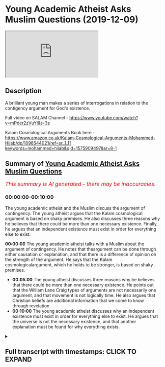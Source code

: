 # Young Academic Atheist Asks Muslim Questions (2019-12-09)

<iframe loading='lazy' allow='autoplay' src='https://www.youtube.com/embed/dFg443_BlQ8'></iframe>

## Description

A brilliant young man makes a series of interrogations in relation to the contigency argument for God's existence.

Full video on SALAM Channel - <https://www.youtube.com/watch?v=mPder2zVuYI&t=3s>

Kalam Cosmological Arguments Book here - <https://www.amazon.co.uk/Kalam-Cosmological-Arguments-Mohammed-Hijab/dp/1098544021/ref=sr_1_1?keywords=mohammed+hijab&qid=1575909497&sr=8-1>

## Summary of [Young Academic Atheist Asks Muslim Questions](https://www.youtube.com/watch?v=dFg443_BlQ8)

*<span style="color:red; font-size:125%">This summary is AI generated - there may be inaccuracies</span>. [](/)*

### <a onclick="modifyYTiframeseektime('0')">00:00:00-00:10:00</a>

The young academic atheist and the Muslim discuss the argument of contingency. The young atheist argues that the Kalam cosmological argument is based on shaky premises. He also discusses three reasons why he believes that there could be more than one necessary existence. Finally, he argues that an independent existence must exist in order for everything else to exist.

**<a onclick="modifyYTiframeseektime('0')">00:00:00</a>** The young academic atheist talks with a Muslim about the argument of contingency. He notes that theargument can be done through either causation or explanation, and that there is a difference of opinion on the strength of the argument. He says that the Kalam cosmologicalargument, which he holds to be stronger, is based on shaky premises.

* **<a onclick="modifyYTiframeseektime('300')">00:05:00</a>** The young atheist discusses three reasons why he believes that there could be more than one necessary existence. He points out that the William Lane Craig types of arguments are not necessarily one argument, and that movement is not logically time. He also argues that Christian beliefs are additional information that we come to know through revelation.
* **<a onclick="modifyYTiframeseektime('600')">00:10:00</a>** The young academic atheist discusses why an independent existence must exist in order for everything else to exist. He argues that the universe is not the necessary existence, and that another explanation must be found for why everything exists.

<details><summary><h2>Full transcript with timestamps: CLICK TO EXPAND</h2></summary>

<a onclick="modifyYTiframeseektime('8')">0:00:08</a> salamualikum' when I met you I better  
<a onclick="modifyYTiframeseektime('9')">0:00:09</a> care to pose this isn't dear friends  
<a onclick="modifyYTiframeseektime('11')">0:00:11</a> online EFT we have Jacob handsome man  
<a onclick="modifyYTiframeseektime('14')">0:00:14</a> charismatic his defense is impregnable  
<a onclick="modifyYTiframeseektime('18')">0:00:18</a> on my right we have a boy jockey so we  
<a onclick="modifyYTiframeseektime('24')">0:00:24</a> have my mini jab and Paulo Jacob Jacob  
<a onclick="modifyYTiframeseektime('26')">0:00:26</a> are smoking some couple of weeks ago  
<a onclick="modifyYTiframeseektime('27')">0:00:27</a> about contingency and he just wants to  
<a onclick="modifyYTiframeseektime('29')">0:00:29</a> ask me some questions I'm gonna be back  
<a onclick="modifyYTiframeseektime('36')">0:00:36</a> I'll give it to him I'll give it to him  
<a onclick="modifyYTiframeseektime('43')">0:00:43</a> so can you introduce yourself tell me  
<a onclick="modifyYTiframeseektime('46')">0:00:46</a> what who you are what you support what  
<a onclick="modifyYTiframeseektime('48')">0:00:48</a> your background is and why you wanted to  
<a onclick="modifyYTiframeseektime('50')">0:00:50</a> talk to me I've been wanting to meet a  
<a onclick="modifyYTiframeseektime('62')">0:01:02</a> little bit of a fan boy and I disagree  
<a onclick="modifyYTiframeseektime('65')">0:01:05</a> with pretty much everything he says but  
<a onclick="modifyYTiframeseektime('66')">0:01:06</a> in terms of a sort of intellectually  
<a onclick="modifyYTiframeseektime('68')">0:01:08</a> debating type fella he's a bit of a bit  
<a onclick="modifyYTiframeseektime('72')">0:01:12</a> of a hero of mine especially after  
<a onclick="modifyYTiframeseektime('73')">0:01:13</a> watching to be honest I don't fit cosmic  
<a onclick="modifyYTiframeseektime('75')">0:01:15</a> skeptic corazon in that the paper  
<a onclick="modifyYTiframeseektime('77')">0:01:17</a> reviews to be honest with general  
<a onclick="modifyYTiframeseektime('82')">0:01:22</a> non-believer libertarian nationalist  
<a onclick="modifyYTiframeseektime('85')">0:01:25</a> type as well but against against anyone  
<a onclick="modifyYTiframeseektime('92')">0:01:32</a> who's to support violence well i think i  
<a onclick="modifyYTiframeseektime('94')">0:01:34</a> find that i reconcile I love Tommy very  
<a onclick="modifyYTiframeseektime('97')">0:01:37</a> easily although he's a violent person  
<a onclick="modifyYTiframeseektime('98')">0:01:38</a> nothing yet he made some mistakes in his  
<a onclick="modifyYTiframeseektime('100')">0:01:40</a> past but I think he's a very good man I  
<a onclick="modifyYTiframeseektime('101')">0:01:41</a> think he's fighting for England as I do  
<a onclick="modifyYTiframeseektime('104')">0:01:44</a> for a lot of someone who's described me  
<a onclick="modifyYTiframeseektime('109')">0:01:49</a> as a hero and Tim Robinson is a urinal  
<a onclick="modifyYTiframeseektime('111')">0:01:51</a> is a very possible in very different  
<a onclick="modifyYTiframeseektime('114')">0:01:54</a> whoa all right so you said you read my  
<a onclick="modifyYTiframeseektime('117')">0:01:57</a> book  
<a onclick="modifyYTiframeseektime('117')">0:01:57</a> I wanna come inside so what kind of  
<a onclick="modifyYTiframeseektime('120')">0:02:00</a> we'll talk about Kalam cosmological  
<a onclick="modifyYTiframeseektime('122')">0:02:02</a> arguments well I'll make the kind of  
<a onclick="modifyYTiframeseektime('124')">0:02:04</a> what's referred to as the argument of  
<a onclick="modifyYTiframeseektime('126')">0:02:06</a> contingency yeah - yeah  
<a onclick="modifyYTiframeseektime('128')">0:02:08</a> what Leibniz is who kind of he's my main  
<a onclick="modifyYTiframeseektime('131')">0:02:11</a> proponent now yeah well Aristotle had  
<a onclick="modifyYTiframeseektime('134')">0:02:14</a> his own version right the Greeks had  
<a onclick="modifyYTiframeseektime('136')">0:02:16</a> their own version yet the Arabs and then  
<a onclick="modifyYTiframeseektime('138')">0:02:18</a> the Enlightenment all right so what were  
<a onclick="modifyYTiframeseektime('141')">0:02:21</a> your thoughts on the argument can you  
<a onclick="modifyYTiframeseektime('143')">0:02:23</a> summarize what you understand from okay  
<a onclick="modifyYTiframeseektime('145')">0:02:25</a> so as I understand it thank you it's  
<a onclick="modifyYTiframeseektime('147')">0:02:27</a> sort of it's basically Aquinas its Third  
<a onclick="modifyYTiframeseektime('149')">0:02:29</a> Way isn't it he's I think it's his third  
<a onclick="modifyYTiframeseektime('151')">0:02:31</a> way he says he he says I think yeah and  
<a onclick="modifyYTiframeseektime('153')">0:02:33</a> I'm glad that sort of adapted it from  
<a onclick="modifyYTiframeseektime('154')">0:02:34</a> him he says there are contingent things  
<a onclick="modifyYTiframeseektime('156')">0:02:36</a> or possible existences in this world and  
<a onclick="modifyYTiframeseektime('159')">0:02:39</a> obviously everything needs to have some  
<a onclick="modifyYTiframeseektime('162')">0:02:42</a> sort of cause otherwise it wouldn't be  
<a onclick="modifyYTiframeseektime('163')">0:02:43</a> contingent and this must be basically a  
<a onclick="modifyYTiframeseektime('166')">0:02:46</a> chain of causality terminating in a  
<a onclick="modifyYTiframeseektime('168')">0:02:48</a> necessary being and we the Christian or  
<a onclick="modifyYTiframeseektime('170')">0:02:50</a> the Muslim cause that being God correct  
<a onclick="modifyYTiframeseektime('173')">0:02:53</a> me nervous yes you're right some extent  
<a onclick="modifyYTiframeseektime('176')">0:02:56</a> there are two ways there's two ways of  
<a onclick="modifyYTiframeseektime('177')">0:02:57</a> doing contingency right one of them is  
<a onclick="modifyYTiframeseektime('181')">0:03:01</a> through causality and the other one is  
<a onclick="modifyYTiframeseektime('182')">0:03:02</a> through explanation that's traditionally  
<a onclick="modifyYTiframeseektime('185')">0:03:05</a> so in other words there the contingency  
<a onclick="modifyYTiframeseektime('187')">0:03:07</a> argument or what I think I think it is a  
<a onclick="modifyYTiframeseektime('191')">0:03:11</a> Kalam cosmological argument as well yeah  
<a onclick="modifyYTiframeseektime('193')">0:03:13</a> I disagree with that yeah there's a  
<a onclick="modifyYTiframeseektime('195')">0:03:15</a> difference of opinion on either way it  
<a onclick="modifyYTiframeseektime('198')">0:03:18</a> can either be done from close ality or  
<a onclick="modifyYTiframeseektime('200')">0:03:20</a> it can be done through a explanation it  
<a onclick="modifyYTiframeseektime('203')">0:03:23</a> doesn't need causation right but yeah  
<a onclick="modifyYTiframeseektime('206')">0:03:26</a> you could go through that way and say  
<a onclick="modifyYTiframeseektime('208')">0:03:28</a> okay well if you believe in there's an  
<a onclick="modifyYTiframeseektime('210')">0:03:30</a> effect  
<a onclick="modifyYTiframeseektime('211')">0:03:31</a> a priori as well as cosmologically like  
<a onclick="modifyYTiframeseektime('215')">0:03:35</a> in other words things in the  
<a onclick="modifyYTiframeseektime('217')">0:03:37</a> cosmological environment which are  
<a onclick="modifyYTiframeseektime('219')">0:03:39</a> affected by something have a course a  
<a onclick="modifyYTiframeseektime('222')">0:03:42</a> phenomena which has something that  
<a onclick="modifyYTiframeseektime('225')">0:03:45</a> brought rise to it which is the textbook  
<a onclick="modifyYTiframeseektime('228')">0:03:48</a> definition of the course hi basically  
<a onclick="modifyYTiframeseektime('233')">0:03:53</a> has a course that phenomena has a cause  
<a onclick="modifyYTiframeseektime('235')">0:03:55</a> if you believe in that a priori or if  
<a onclick="modifyYTiframeseektime('238')">0:03:58</a> you believe in that even from a  
<a onclick="modifyYTiframeseektime('239')">0:03:59</a> cosmological perspective you could argue  
<a onclick="modifyYTiframeseektime('241')">0:04:01</a> that well then they have to have a first  
<a onclick="modifyYTiframeseektime('244')">0:04:04</a> cause or whatever right but that's not  
<a onclick="modifyYTiframeseektime('246')">0:04:06</a> the only way of doing contingency so you  
<a onclick="modifyYTiframeseektime('248')">0:04:08</a> can do it through dependents as well  
<a onclick="modifyYTiframeseektime('252')">0:04:12</a> yeah yeah so what what do you think  
<a onclick="modifyYTiframeseektime('255')">0:04:15</a> about their argument about the  
<a onclick="modifyYTiframeseektime('257')">0:04:17</a> dependency one yeah yeah so I separate  
<a onclick="modifyYTiframeseektime('260')">0:04:20</a> that by the way from the clan the kalam  
<a onclick="modifyYTiframeseektime('262')">0:04:22</a> I hold to be the sort of traditional one  
<a onclick="modifyYTiframeseektime('263')">0:04:23</a> the Craig popularized the sort of you  
<a onclick="modifyYTiframeseektime('266')">0:04:26</a> whatever it begins to exist as cause  
<a onclick="modifyYTiframeseektime('268')">0:04:28</a> universe began to exist therefore  
<a onclick="modifyYTiframeseektime('269')">0:04:29</a> therefore God basically and then the  
<a onclick="modifyYTiframeseektime('271')">0:04:31</a> contingency one I think I think it's  
<a onclick="modifyYTiframeseektime('274')">0:04:34</a> stronger to be honest of you I mean the  
<a onclick="modifyYTiframeseektime('275')">0:04:35</a> Kalam really is on shaky ground on both  
<a onclick="modifyYTiframeseektime('278')">0:04:38</a> its premises but the contingency one is  
<a onclick="modifyYTiframeseektime('279')">0:04:39</a> more it's much more impressive because  
<a onclick="modifyYTiframeseektime('281')">0:04:41</a> at face value it does seem as if okay  
<a onclick="modifyYTiframeseektime('284')">0:04:44</a> you know an infinite regression seems  
<a onclick="modifyYTiframeseektime('286')">0:04:46</a> incompatible with everything that we  
<a onclick="modifyYTiframeseektime('288')">0:04:48</a> understand about the world and so it  
<a onclick="modifyYTiframeseektime('291')">0:04:51</a> sort of it seems very reasonable to say  
<a onclick="modifyYTiframeseektime('293')">0:04:53</a> yes this this must terminate somewhere  
<a onclick="modifyYTiframeseektime('295')">0:04:55</a> in necessity I think it's a bit of a  
<a onclick="modifyYTiframeseektime('298')">0:04:58</a> leap that they then call that God so  
<a onclick="modifyYTiframeseektime('300')">0:05:00</a> people like David Toombs said no why  
<a onclick="modifyYTiframeseektime('301')">0:05:01</a> can't it be I think I was using the  
<a onclick="modifyYTiframeseektime('303')">0:05:03</a> persona of Cleon theis he said like  
<a onclick="modifyYTiframeseektime('305')">0:05:05</a> although he said he says first to his  
<a onclick="modifyYTiframeseektime('309')">0:05:09</a> debate he says first first of all you  
<a onclick="modifyYTiframeseektime('312')">0:05:12</a> know you're assuming that there is  
<a onclick="modifyYTiframeseektime('313')">0:05:13</a> something necessary being a no hehe t he  
<a onclick="modifyYTiframeseektime('315')">0:05:15</a> doubts whether you can even use the term  
<a onclick="modifyYTiframeseektime('317')">0:05:17</a> necessary with us having any coherent  
<a onclick="modifyYTiframeseektime('319')">0:05:19</a> meaning and then he says okay suppose  
<a onclick="modifyYTiframeseektime('321')">0:05:21</a> suppose there is he says why can't this  
<a onclick="modifyYTiframeseektime('324')">0:05:24</a> just be the totality of the universe and  
<a onclick="modifyYTiframeseektime('326')">0:05:26</a> then so for me there's several issues  
<a onclick="modifyYTiframeseektime('328')">0:05:28</a> with it it says for one if there is  
<a onclick="modifyYTiframeseektime('330')">0:05:30</a> something necessary okay it could just  
<a onclick="modifyYTiframeseektime('332')">0:05:32</a> be the totality of all that exists I  
<a onclick="modifyYTiframeseektime('334')">0:05:34</a> realize there's problems with analyst  
<a onclick="modifyYTiframeseektime('335')">0:05:35</a> per implanted pattern argument you make  
<a onclick="modifyYTiframeseektime('337')">0:05:37</a> one could simply be that there that  
<a onclick="modifyYTiframeseektime('340')">0:05:40</a> there are just contingent things okay  
<a onclick="modifyYTiframeseektime('342')">0:05:42</a> and it doesn't seem like sort of logical  
<a onclick="modifyYTiframeseektime('345')">0:05:45</a> you know 100% that there must be  
<a onclick="modifyYTiframeseektime('346')">0:05:46</a> something necessary see well I say these  
<a onclick="modifyYTiframeseektime('351')">0:05:51</a> are the two main the other problem is  
<a onclick="modifyYTiframeseektime('352')">0:05:52</a> from an objective is going to be right  
<a onclick="modifyYTiframeseektime('354')">0:05:54</a> we might say you know necessary could is  
<a onclick="modifyYTiframeseektime('357')">0:05:57</a> anything that you you couldn't conceive  
<a onclick="modifyYTiframeseektime('360')">0:06:00</a> like you couldn't conceive otherwise  
<a onclick="modifyYTiframeseektime('362')">0:06:02</a> like some people say no the planet  
<a onclick="modifyYTiframeseektime('365')">0:06:05</a> Jupiter is actually necessary and you  
<a onclick="modifyYTiframeseektime('367')">0:06:07</a> might say are you can conceive of a  
<a onclick="modifyYTiframeseektime('369')">0:06:09</a> planet Jupiter not being there I can you  
<a onclick="modifyYTiframeseektime('371')">0:06:11</a> really is impossible to I'm not sure if  
<a onclick="modifyYTiframeseektime('374')">0:06:14</a> you can conceive of a universe in which  
<a onclick="modifyYTiframeseektime('375')">0:06:15</a> there are things that are not there  
<a onclick="modifyYTiframeseektime('377')">0:06:17</a> which leads me to believe maybe there  
<a onclick="modifyYTiframeseektime('379')">0:06:19</a> are more than one necessary existences  
<a onclick="modifyYTiframeseektime('382')">0:06:22</a> so that's about three arguments in one  
<a onclick="modifyYTiframeseektime('384')">0:06:24</a> all right so the first thing you  
<a onclick="modifyYTiframeseektime('386')">0:06:26</a> mentioned was that the first thing you  
<a onclick="modifyYTiframeseektime('388')">0:06:28</a> mentioned was the the William Lane Craig  
<a onclick="modifyYTiframeseektime('390')">0:06:30</a> types of modes both he wrote a book in  
<a onclick="modifyYTiframeseektime('392')">0:06:32</a> 79 called Kalam cosmological argument  
<a onclick="modifyYTiframeseektime('394')">0:06:34</a> why would he still Carolyn because words  
<a onclick="modifyYTiframeseektime('396')">0:06:36</a> go give us so with that the reason why I  
<a onclick="modifyYTiframeseektime('399')">0:06:39</a> called it that is to show that this is  
<a onclick="modifyYTiframeseektime('401')">0:06:41</a> not one argument right they wonder  
<a onclick="modifyYTiframeseektime('409')">0:06:49</a> William Lane Craig focuses on is the has  
<a onclick="modifyYTiframeseektime('412')">0:06:52</a> alien was but even as early in his most  
<a onclick="modifyYTiframeseektime('415')">0:06:55</a> famous book at horrific philosopher  
<a onclick="modifyYTiframeseektime('417')">0:06:57</a> which is the incoherence of the  
<a onclick="modifyYTiframeseektime('419')">0:06:59</a> philosophers good even he he postulates  
<a onclick="modifyYTiframeseektime('423')">0:07:03</a> more than one argument which is so he  
<a onclick="modifyYTiframeseektime('426')">0:07:06</a> makes an argument from movement which is  
<a onclick="modifyYTiframeseektime('427')">0:07:07</a> quite similar to you talking about - he  
<a onclick="modifyYTiframeseektime('431')">0:07:11</a> says look he says that  
<a onclick="modifyYTiframeseektime('433')">0:07:13</a> for example this is one of his other  
<a onclick="modifyYTiframeseektime('435')">0:07:15</a> because you talked about one of his  
<a onclick="modifyYTiframeseektime('436')">0:07:16</a> arguments he mentioned it someone of his  
<a onclick="modifyYTiframeseektime('437')">0:07:17</a> book he says everything that begins to  
<a onclick="modifyYTiframeseektime('439')">0:07:19</a> exist has a cause the universe began to  
<a onclick="modifyYTiframeseektime('441')">0:07:21</a> die l'm by the way the universe is not a  
<a onclick="modifyYTiframeseektime('444')">0:07:24</a> good translation of what the hell he  
<a onclick="modifyYTiframeseektime('445')">0:07:25</a> actually said he says the world hasn't  
<a onclick="modifyYTiframeseektime('447')">0:07:27</a> began to exist not the universe the  
<a onclick="modifyYTiframeseektime('450')">0:07:30</a> universe is a new term right so he says  
<a onclick="modifyYTiframeseektime('452')">0:07:32</a> Allah eylem  
<a onclick="modifyYTiframeseektime('453')">0:07:33</a> or the the world began to exist  
<a onclick="modifyYTiframeseektime('455')">0:07:35</a> therefore the world hasn't course right  
<a onclick="modifyYTiframeseektime('458')">0:07:38</a> so it William Lane Craig latched on to  
<a onclick="modifyYTiframeseektime('461')">0:07:41</a> this he makes all his make if you see  
<a onclick="modifyYTiframeseektime('463')">0:07:43</a> William Lane Craig argue that's he  
<a onclick="modifyYTiframeseektime('465')">0:07:45</a> that's like necessarily made that  
<a onclick="modifyYTiframeseektime('467')">0:07:47</a> argument and more than that argument so  
<a onclick="modifyYTiframeseektime('469')">0:07:49</a> for example he said look one of his  
<a onclick="modifyYTiframeseektime('471')">0:07:51</a> arguments I made which is also a  
<a onclick="modifyYTiframeseektime('472')">0:07:52</a> cosmological argument because a  
<a onclick="modifyYTiframeseektime('474')">0:07:54</a> cosmological argument is an argument  
<a onclick="modifyYTiframeseektime('475')">0:07:55</a> that makes reference to the cosmos  
<a onclick="modifyYTiframeseektime('478')">0:07:58</a> literally to the world around us he said  
<a onclick="modifyYTiframeseektime('481')">0:08:01</a> look he said that movement is really  
<a onclick="modifyYTiframeseektime('484')">0:08:04</a> what is its time and movement the time  
<a onclick="modifyYTiframeseektime('489')">0:08:09</a> has paid he says look he says that if  
<a onclick="modifyYTiframeseektime('492')">0:08:12</a> you believe in movement he made an  
<a onclick="modifyYTiframeseektime('494')">0:08:14</a> argument for movement the first mover  
<a onclick="modifyYTiframeseektime('495')">0:08:15</a> argument which is the same argument as I  
<a onclick="modifyYTiframeseektime('497')">0:08:17</a> started to say if you believe in time he  
<a onclick="modifyYTiframeseektime('499')">0:08:19</a> believed in movement so long as there is  
<a onclick="modifyYTiframeseektime('501')">0:08:21</a> time there is movement and if there is  
<a onclick="modifyYTiframeseektime('503')">0:08:23</a> and if and if there is movement there  
<a onclick="modifyYTiframeseektime('505')">0:08:25</a> must be a mover that's another argument  
<a onclick="modifyYTiframeseektime('507')">0:08:27</a> right so the argument i Rossella made  
<a onclick="modifyYTiframeseektime('509')">0:08:29</a> the argument has Allah made the argument  
<a onclick="modifyYTiframeseektime('512')">0:08:32</a> I V Sanders didn't reject the argument  
<a onclick="modifyYTiframeseektime('514')">0:08:34</a> what Abby said is not about that in his  
<a onclick="modifyYTiframeseektime('516')">0:08:36</a> book he said look he suggests if you eat  
<a onclick="modifyYTiframeseektime('519')">0:08:39</a> and this is a good point I'll be son I  
<a onclick="modifyYTiframeseektime('521')">0:08:41</a> said just because there's a first mover  
<a onclick="modifyYTiframeseektime('523')">0:08:43</a> it doesn't necessarily  
<a onclick="modifyYTiframeseektime('527')">0:08:47</a> is the cause of everything that exists  
<a onclick="modifyYTiframeseektime('528')">0:08:48</a> yes so you can believe in a DA stick  
<a onclick="modifyYTiframeseektime('531')">0:08:51</a> first mover yeah you can believe in the  
<a onclick="modifyYTiframeseektime('533')">0:08:53</a> Albert Einstein grab anyway the first  
<a onclick="modifyYTiframeseektime('535')">0:08:55</a> mover argument may it may give us  
<a onclick="modifyYTiframeseektime('538')">0:08:58</a> evidence that there were there was in  
<a onclick="modifyYTiframeseektime('540')">0:09:00</a> fact a first mover or an eternal mover  
<a onclick="modifyYTiframeseektime('542')">0:09:02</a> however it doesn't give us evidence that  
<a onclick="modifyYTiframeseektime('544')">0:09:04</a> that move has intelligence without that  
<a onclick="modifyYTiframeseektime('546')">0:09:06</a> mover is equivalent to make chart from  
<a onclick="modifyYTiframeseektime('547')">0:09:07</a> the isn't it absolutely yes now all of  
<a onclick="modifyYTiframeseektime('550')">0:09:10</a> the argument look I'll be frank with you  
<a onclick="modifyYTiframeseektime('551')">0:09:11</a> the maximum we can prove from a logical  
<a onclick="modifyYTiframeseektime('553')">0:09:13</a> perspective is deistic really  
<a onclick="modifyYTiframeseektime('556')">0:09:16</a> yeah if you put a look if you if you  
<a onclick="modifyYTiframeseektime('561')">0:09:21</a> define theism as a as a personal God  
<a onclick="modifyYTiframeseektime('564')">0:09:24</a> then you cut there's no real first  
<a onclick="modifyYTiframeseektime('567')">0:09:27</a> principles you can use to establish them  
<a onclick="modifyYTiframeseektime('569')">0:09:29</a> here's what we say we say as Muslims is  
<a onclick="modifyYTiframeseektime('571')">0:09:31</a> that our fundamental foundational  
<a onclick="modifyYTiframeseektime('573')">0:09:33</a> definition of God doesn't depend  
<a onclick="modifyYTiframeseektime('575')">0:09:35</a> necessarily on a personal God that's  
<a onclick="modifyYTiframeseektime('578')">0:09:38</a> additional information that we've got  
<a onclick="modifyYTiframeseektime('580')">0:09:40</a> Christian yeah  
<a onclick="modifyYTiframeseektime('582')">0:09:42</a> that's additional information that we  
<a onclick="modifyYTiframeseektime('584')">0:09:44</a> only come to know it's so facto through  
<a onclick="modifyYTiframeseektime('586')">0:09:46</a> revelation so look the necessary causes  
<a onclick="modifyYTiframeseektime('589')">0:09:49</a> this everything in the world is  
<a onclick="modifyYTiframeseektime('591')">0:09:51</a> dependent whether like this book is  
<a onclick="modifyYTiframeseektime('594')">0:09:54</a> dependent on the materials oh whatever  
<a onclick="modifyYTiframeseektime('596')">0:09:56</a> and it goes back and you can't have that  
<a onclick="modifyYTiframeseektime('599')">0:09:59</a> process not going back to something  
<a onclick="modifyYTiframeseektime('600')">0:10:00</a> which is necessary in other words  
<a onclick="modifyYTiframeseektime('602')">0:10:02</a> something which does not depend on  
<a onclick="modifyYTiframeseektime('604')">0:10:04</a> anything else simply simple as that so  
<a onclick="modifyYTiframeseektime('607')">0:10:07</a> you have to have an independent to have  
<a onclick="modifyYTiframeseektime('608')">0:10:08</a> all other dependent things if you want  
<a onclick="modifyYTiframeseektime('611')">0:10:11</a> to simplify the argument to the lowest  
<a onclick="modifyYTiframeseektime('612')">0:10:12</a> common multiple you have to have an  
<a onclick="modifyYTiframeseektime('614')">0:10:14</a> independent to have all other  
<a onclick="modifyYTiframeseektime('616')">0:10:16</a> dependencies what are the attributes of  
<a onclick="modifyYTiframeseektime('619')">0:10:19</a> that independent that independent must  
<a onclick="modifyYTiframeseektime('621')">0:10:21</a> be eternal because it couldn't be  
<a onclick="modifyYTiframeseektime('623')">0:10:23</a> conceived of any other way at any other  
<a onclick="modifyYTiframeseektime('625')">0:10:25</a> time so it has to be like that forever  
<a onclick="modifyYTiframeseektime('627')">0:10:27</a> in the past put a pre-eternal and  
<a onclick="modifyYTiframeseektime('630')">0:10:30</a> post-eternal it has to be necessary in  
<a onclick="modifyYTiframeseektime('632')">0:10:32</a> the fact that it can't be conceived of  
<a onclick="modifyYTiframeseektime('634')">0:10:34</a> any other way and it has to be this has  
<a onclick="modifyYTiframeseektime('638')">0:10:38</a> to be the reason for everything else  
<a onclick="modifyYTiframeseektime('639')">0:10:39</a> that exists the ultimate reason so your  
<a onclick="modifyYTiframeseektime('642')">0:10:42</a> objection that you mentioned about the  
<a onclick="modifyYTiframeseektime('644')">0:10:44</a> universe being the universe it's not  
<a onclick="modifyYTiframeseektime('645')">0:10:45</a> actually an objection because all you're  
<a onclick="modifyYTiframeseektime('647')">0:10:47</a> doing is you're saying that I believe in  
<a onclick="modifyYTiframeseektime('649')">0:10:49</a> an unnecessary since Canon can be can  
<a onclick="modifyYTiframeseektime('652')">0:10:52</a> exist what that necessary existence  
<a onclick="modifyYTiframeseektime('654')">0:10:54</a> could be the universe  
<a onclick="modifyYTiframeseektime('656')">0:10:56</a> so someone could say okay well so you  
<a onclick="modifyYTiframeseektime('658')">0:10:58</a> agree with the premise of the argument  
<a onclick="modifyYTiframeseektime('659')">0:10:59</a> that you just agree with the nature of  
<a onclick="modifyYTiframeseektime('661')">0:11:01</a> the necessary existence  
<a onclick="modifyYTiframeseektime('663')">0:11:03</a> so really the postulation which is what  
<a onclick="modifyYTiframeseektime('665')">0:11:05</a> Bertrand Russell kind of alluded to  
<a onclick="modifyYTiframeseektime('667')">0:11:07</a> himself and others as well that you know  
<a onclick="modifyYTiframeseektime('669')">0:11:09</a> the universes is the necessary existence  
<a onclick="modifyYTiframeseektime('671')">0:11:11</a> is not I think it comes from yes because  
<a onclick="modifyYTiframeseektime('675')">0:11:15</a> he came before but you the point is that  
<a onclick="modifyYTiframeseektime('677')">0:11:17</a> if you say that it's not a rejection of  
<a onclick="modifyYTiframeseektime('679')">0:11:19</a> the argument then you see the point so  
<a onclick="modifyYTiframeseektime('682')">0:11:22</a> you accept the argument but you just  
<a onclick="modifyYTiframeseektime('684')">0:11:24</a> have a different nature you have a  
<a onclick="modifyYTiframeseektime('685')">0:11:25</a> different understanding of what could be  
<a onclick="modifyYTiframeseektime('687')">0:11:27</a> right yes I wouldn't use the word go out  
<a onclick="modifyYTiframeseektime('691')">0:11:31</a> the necessary so at this point that's  
<a onclick="modifyYTiframeseektime('695')">0:11:35</a> not a rejection it's not it's not an  
<a onclick="modifyYTiframeseektime('697')">0:11:37</a> objection to the argument or a rejection  
<a onclick="modifyYTiframeseektime('699')">0:11:39</a> of the ugh yeah you agree the argument  
<a onclick="modifyYTiframeseektime('701')">0:11:41</a> but it's okay it could be the universe  
<a onclick="modifyYTiframeseektime('702')">0:11:42</a> oh no problem so now we won't rule the  
<a onclick="modifyYTiframeseektime('704')">0:11:44</a> universe out but for now we'll explain  
<a onclick="modifyYTiframeseektime('706')">0:11:46</a> why it won't be the universe in a second  
<a onclick="modifyYTiframeseektime('708')">0:11:48</a> right but for now but let's agree that  
<a onclick="modifyYTiframeseektime('710')">0:11:50</a> first of all you accept that there must  
<a onclick="modifyYTiframeseektime('712')">0:11:52</a> be a necessary existence  
</details>
